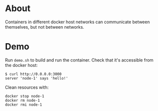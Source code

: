 # About

Containers in different docker host networks can communicate between themselves, but not between networks.

# Demo

Run `demo.sh` to build and run the container. Check that it's accessible from the docker host:

```shell
$ curl http://0.0.0.0:3000
server 'node-1' says 'hello!'
```

Clean resources with:

```shell
docker stop node-1
docker rm node-1
docker rmi node-1
```
